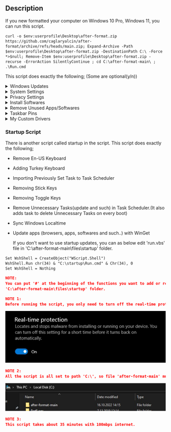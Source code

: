 ## Description
If you new formatted your computer on Windows 10 Pro, Windows 11, you can run this script.

```
curl -o $env:userprofile\Desktop\after-format.zip https://github.com/caglaryalcin/after-format/archive/refs/heads/main.zip; Expand-Archive -Path $env:userprofile\Desktop\after-format.zip -DestinationPath C:\ -Force *>$null; Remove-Item $env:userprofile\Desktop\after-format.zip -recurse -ErrorAction SilentlyContinue ; cd C:\after-format-main\ ; .\Run.cmd
```

This script does exactly the following; (Some are optional(y/n))

<details><summary>Windows Updates</summary>&nbsp;

  - It asks if you want to make windows updates.
  </details>
 
<details><summary>System Settings</summary>&nbsp;

- It asks if you want Region change to Turkey.  
- It asks if you want change your hostname.
- It asks if you want disable Windows Defender.
- Date format is set to turkey
- Getting the Old Classic Right-Click Context Menu (For Windows 11)
- Disabling News and Interes on Taskbar
- Default Old Photo Viewer
- Setting Dark Mode for Applications
- Setting Dark Mode for System
- Setting Control Panel View to Large Icons
- Enabling NumLock After Startup
- Hostname is set to 'm4a1'
- Disabling Windows Beep Sound
- Disabling IPv6 stack
- Disabling Startup Apps
- Setting Cloud Flare DNS
- Hiding People Icon from Taskbar
- Hiding Taskview Icon from Taskbar
- Hiding MultiTaskview Icon from Taskbar
- Showing Small Icons in Taskbar
- Hiding Taskbar Search
- Removing Chat from Taskbar
- Removing Widgets from Taskbar
- Taskbar Aligns Left (For Windows 11)
- Hiding Recycle Bin Shortcut from Desktop
- Disabling hiberfil.sys
- Disabling Display and Sleep Mode Timeouts
- Disabling Windows Defender
- Disabling Updates for Other Microsoft Products
- Disabling Cortana
- Disabling Bing Search in Start Menu
- Disabling SmartScreen Filter
- Disabling Sensors
- Disabling Tailored Experiences
- Disabling Xbox Gamebar
- Disabling Xbox Features
- Disabling Blocking of Downloaded Files
- Setting 'This PC' for File Explorer
- Expanding for File Explorer
- Disabling Nightly Wake-up for Automatic Maintenance
- Disabling Storage Sense
- Unpinning all Start Menu tiles
- Disabling Built-in Adobe Flash in IE and Edge
- Disabling Edge Preload
- Disabling Internet Explorer First Run Wizard
- Disabling Windows Media Player Online Access
- Showing Known File Extensions
- Disabling Action Center (Notification Center)
- Disabling System Restore for System Drive
- Setting Low UAC Level
- Removing Unnecessary Tasks
- Enabling Clearing of Recent Files on Exit
- Disabling Recent Files Lists
- Disabling Search for App in Store for Unknown Extensions
- Hiding 'Recently added' List from the Start Menu
- Stopping and Disabling Unnecessary Services
- Setting Desktop Wallpaper
- Show All Icons on Taskbar
- Copy Files to Documents
- Importing Startup task in Task Scheduler
</details>

<details><summary>Privacy Settings</summary>&nbsp;
  
- Disabling Telemetry
- Blocking Telemetry in Host File
- Disabling Feedback
- Disabling Activity History
- Disabling Website Access to Language List
- Stopping and Disabling Connected User Experiences and Telemetry Service
- Disabling Advertising ID
- Disabling Wi-Fi Sense
- Disabling Application Suggestions
- Disabling UWP Apps Background Access
- Disabling Access to Voice Activation from UWP Apps
- Disabling Access to Notifications from UWP Apps
- Disabling Access to account Info from UWP Apps
- Disabling Access to Contacts from UWP Apps
- Disabling Access to Calendar from UWP Apps
- Disabling Access to Phone Calls from UWP Apps
- Disabling Access to Call History from UWP Apps
- Disabling Access to Email from UWP Apps
- Disabling Access to Tasks from UWP Apps
- Disabling Access to Messaging from UWP Apps
- Disabling Access to Radios from UWP Apps
- Disabling Access to Other Devices from UWP Apps
- Disabling Access to Diagnostic Information from UWP Apps
- Disabling Access to Libraries and File System from UWP Apps
- Disabling UWP Apps Swap File
- Disabling Automatic Maps Updates
- Disabling Windows Update Automatic Restart
- Disabling Windows Update Automatic Downloads
</details>
<details><summary>Install Softwares</summary>&nbsp;
  
It asks if you want to install the following softwares or not.
- Winget for Windows 10
- Mozilla Firefox
- Opera
- Google Chrome
- Libre Wolf
- Brave Browser
- Steam
- Epic Games
- HWMonitor
- Crystal Disk Info
- VMWare Workstation Pro
- VirtualBox
- Signal Desktop
- Softwares for developers(MSVS Community, MSVS Buildtools, WindowsSDK, NodeJS, Python and Git)
- Microsoft Visual Studio Code (with extensions)
- AnyDesk
- Windows Terminal
- Speedtest
- Sublime Text 4
- Github Desktop
- VLC Media Player
- TreeSize Free
- Total Commander
- Rufus
- Wireshark
- PuTTY
- Deluge
- DBeaver
- Cryptomator
- Microsoft Teams
- Powertoys
- DupeGuru
- WinFsp for Cryptomator
- 7-Zip
- Lightshot
- Twinkle-Tray
- K-Lite Codec Pack Mega
- Nvidia GeForce Experience
- Malwarebytes
- Internet Download Manager
- CloudFlare WARP
- Valorant
- Installing startup script](https://github.com/caglaryalcin/after-format/blob/main/README.md#startup-script).
</details>

<details><summary>Remove Unused Apps/Softwares</summary>&nbsp;
  
- Uninstalling Default Third Party Applications
- Uninstalling Windows Media Player
- Uninstalling Work Folders Client
- Uninstalling Microsoft XPS Document Writer
- Removing Default Fax Printer
- Uninstalling OneDrive
- Removing Microsoft Edge
- Uninstalling Windows Fax and Scan Services
- It asks if you want uninstall Windows OneDrive.
- It asks if you want uninstall Windows Edge.
</details>

<details><summary>Taskbar Pins</summary>&nbsp;

  The taskbar pins that I use are set respectively.
</details>
<details><summary>My Custom Drivers</summary>&nbsp;
  
- ![#f03c15](https://via.placeholder.com/15/f03c15/f03c15.png) `When this question is asked, you must answer by saying 'n'. Because the settings here are my specific settings.`
</details>
<p>

### Startup Script
  
There is another script called startup in the script. This script does exactly the following;

- Remove En-US Keyboard
- Adding Turkey Keyboard
- Importing Previously Set Task to Task Scheduler
- Removing Stick Keys
- Removing Toggle Keys
- Remove Unnecessary Tasks(update and such) in Task Scheduler.(It also adds task to delete Unnecessary Tasks on every boot)
- Sync Windows Localtime
- Update apps (browsers, apps, softwares and such..) with WinGet&nbsp;
  
  If you don't want to use startup updates, you can as below edit 'run.vbs' file in 'C:\after-format-main\files\startup' folder.
```vbs
Set WshShell = CreateObject("WScript.Shell") 
WshShell.Run chr(34) & "C:\startup\Run.cmd" & Chr(34), 0
Set WshShell = Nothing
```
</details>

```json
NOTE: 
You can put '#' at the beginning of the functions you want to add or remove in the functions.preset file in 
'C:\after-format-main\files\startup' folder.
```
```json
NOTE 1: 
Before running the script, you only need to turn off the real-time protection setting of Windows defender once. 
```
![alt text](https://github.com/caglaryalcin/caglaryalcin/blob/main/win-def.jpg)

```json
NOTE 2:
All the script is all set to path 'C:\', so file 'after-format-main' must be inside 'C:\'.
```
![alt text](https://github.com/caglaryalcin/caglaryalcin/blob/main/C.jpg)

```json
NOTE 3:
This script takes about 35 minutes with 100mbps internet.
```
